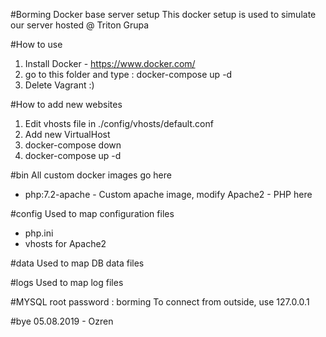 #Borming Docker base server setup
This docker setup is used to simulate our server hosted @ Triton Grupa

#How to use
1. Install Docker - https://www.docker.com/
2. go to this folder and type : docker-compose up -d
3. Delete Vagrant :)

#How to add new websites
1. Edit vhosts file in ./config/vhosts/default.conf
2. Add new VirtualHost
3. docker-compose down
4. docker-compose up -d

#bin 
All custom docker images go here
- php:7.2-apache - Custom apache image, modify Apache2 - PHP here

#config
Used to map configuration files 
- php.ini
- vhosts for Apache2

#data
Used to map DB data files

#logs
Used to map log files 

#MYSQL
root password : borming
To connect from outside, use 127.0.0.1

#bye
05.08.2019 - Ozren